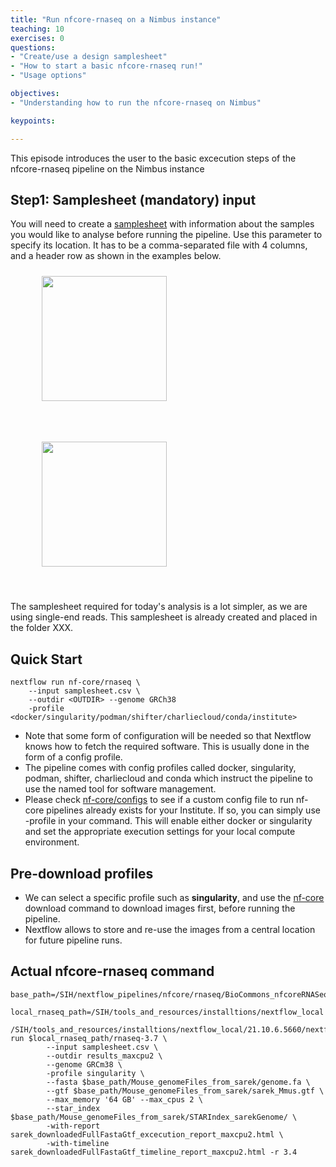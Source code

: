 ```yaml
---
title: "Run nfcore-rnaseq on a Nimbus instance"
teaching: 10
exercises: 0
questions:
- "Create/use a design samplesheet"
- "How to start a basic nfcore-rnaseq run!"
- "Usage options"

objectives:
- "Understanding how to run the nfcore-rnaseq on Nimbus"

keypoints:

---
```

This episode introduces the user to the basic excecution steps of the nfcore-rnaseq pipeline on the Nimbus instance


## Step1: Samplesheet (mandatory) input
You will need to create a [samplesheet](https://nf-co.re/rnaseq/3.7/usage#samplesheet-input) with information about the samples you would like to analyse before running the pipeline. Use this parameter to specify its location. It has to be a comma-separated file with 4 columns, and a header row as shown in the examples below. 

<figure>
  <img src="{{ page.root }}/fig/elaborate_samplesheet.png" style="margin:10px;height:200px"/>
</figure><br>


<figure>
  <img src="{{ page.root }}/fig/samplesheet_description.png" style="margin:10px;height:200px"/>
</figure><br>

The samplesheet required for today's analysis is a lot simpler, as we are using single-end reads. 
This samplesheet is already created and placed in the folder XXX.


## Quick Start
~~~
nextflow run nf-core/rnaseq \
    --input samplesheet.csv \
    --outdir <OUTDIR> --genome GRCh38 
    -profile <docker/singularity/podman/shifter/charliecloud/conda/institute>
~~~

- Note that some form of configuration will be needed so that Nextflow knows how to fetch the required software. This is usually done in the form of a config profile. 
- The pipeline comes with config profiles called docker, singularity, podman, shifter, charliecloud and conda which instruct the pipeline to use the named tool for software management.
- Please check [nf-core/configs](https://github.com/nf-core/configs#documentation) to see if a custom config file to run nf-core pipelines already exists for your Institute. If so, you can simply use -profile <institute> in your command. This will enable either docker or singularity and set the appropriate execution settings for your local compute environment.

## Pre-download profiles
- We can select a specific profile such as **singularity**, and use the [nf-core](https://nf-co.re/tools/#downloading-pipelines-for-offline-use) download command to download images first, before running the pipeline. 
- Nextflow allows to store and re-use the images from a central location for future pipeline runs.

## Actual nfcore-rnaseq command

~~~
base_path=/SIH/nextflow_pipelines/nfcore/rnaseq/BioCommons_nfcoreRNASeq_workshop/resources

local_rnaseq_path=/SIH/tools_and_resources/installtions/nextflow_local

/SIH/tools_and_resources/installtions/nextflow_local/21.10.6.5660/nextflow run $local_rnaseq_path/rnaseq-3.7 \
        --input samplesheet.csv \
        --outdir results_maxcpu2 \
        --genome GRCm38 \
        -profile singularity \
        --fasta $base_path/Mouse_genomeFiles_from_sarek/genome.fa \
        --gtf $base_path/Mouse_genomeFiles_from_sarek/sarek_Mmus.gtf \
        --max_memory '64 GB' --max_cpus 2 \
        --star_index $base_path/Mouse_genomeFiles_from_sarek/STARIndex_sarekGenome/ \
        -with-report sarek_downloadedFullFastaGtf_excecution_report_maxcpu2.html \
        -with-timeline sarek_downloadedFullFastaGtf_timeline_report_maxcpu2.html -r 3.4
~~~
  
  

